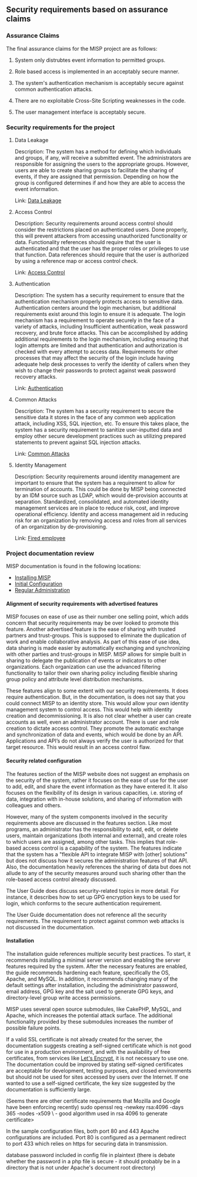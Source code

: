 ## Security requirements based on assurance claims

### Assurance Claims
The final assurance claims for the MISP project are as follows:
  1. System only distrubtes event information to permitted groups.

  2. Role based access is implemented in an acceptably secure manner.

  3. The system's authentication mechanism is acceptably secure against common authentication attacks.

  4. There are no exploitable Cross-Site Scripting weaknesses in the code.

  5. The user management interface is acceptably secure.

### Security requirements for the project

  1. Data Leakage

     Description: The system has a method for defining which individuals and groups, if any, will receive a submitted event.  The administrators are responsible for assigning the users to the appropriate groups.  However, users are able to create sharing groups to facilitate the sharing of events, if they are assigned that permission.  Depending on how the group is configured determines if and how they are able to access the event information.

     Link: [Data Leakage](https://www.lucidchart.com/documents/view/aa25515e-c198-43e7-9e40-2c59dca7f7f1/0)

  2. Access Control

     Description: Security requirements around access control should consider the restrictions placed on authenticated users.  Done properly, this will prevent attackers from accessing unauthorized functionality or data.  Functionality references should require that the user is authenticated and that the user has the proper roles or privileges to use that function.  Data references should require that the user is authorized by using a reference map or access control check.

     Link: [Access Control](https://www.lucidchart.com/documents/view/aa25515e-c198-43e7-9e40-2c59dca7f7f1/1)

  3. Authentication

     Description: The system has a security requirement to ensure that the authentication mechanism properly protects access to sensitive data.  Authentication centers around the login mechanism, but additional requirements exist around this login to ensure it is adequate.  The login mechanism has a requirement to operate securely in the face of a variety of attacks, including Insufficient authentication, weak password recovery, and brute force attacks.  This can be accomplished by adding additional requirements to the login mechanism, including ensuring that login attempts are limited and that authentication and authorization is checked with every attempt to access data.  Requirements for other processes that may affect the security of the login include having adequate help desk processes to verify the identity of callers when they wish to change their passwords to protect against weak password recovery attacks.

     Link: [Authentication](https://www.lucidchart.com/documents/view/aa25515e-c198-43e7-9e40-2c59dca7f7f1/2)

  4. Common Attacks

     Description:  The system has a security requirement to secure the sensitive data it stores in the face of any common web application attack, including XSS, SQL injection, etc.  To ensure this takes place, the system has a security requirement to sanitize user-inputted data and employ other secure development practices such as utilizing prepared statements to prevent against SQL injection attacks.

     Link: [Common Attacks](https://www.lucidchart.com/documents/view/aa25515e-c198-43e7-9e40-2c59dca7f7f1/3)

  5. Identity Management

     Description:  Security requirements around identity management are important to ensure that the system has a requirement to allow for termination of accounts.  This could be done by MISP being connected by an IDM source such as LDAP, which would de-provision accounts at separation.  Standardized, consolidated, and automated identity management services are in place to reduce risk, cost, and improve operational efficiency.  Identity and access management aid in reducing risk for an organization by removing access and roles from all services of an organization by de-provisioning.


     Link: [Fired employee](https://www.lucidchart.com/documents/view/aa25515e-c198-43e7-9e40-2c59dca7f7f1/4)


### Project documentation review

MISP documentation is found in the following locations:
* [Installing MISP](https://github.com/MISP/MISP/blob/2.4/INSTALL/INSTALL.ubuntu1604.txt) 
* [Initial Configuration](https://www.circl.lu/doc/misp/user-management/)
* [Regular Administration](https://www.circl.lu/doc/misp/administration/)

#### Alignment of security requirements with advertised features

MISP focuses on ease of use as their number one selling point, which adds concern that security requirements may be over looked to promote this feature.  Another advertised feature is the ease of sharing with trusted partners and trust-groups.  This is supposed to eliminate the duplication of work and enable collaborative analysis.  As part of this ease of use idea, data sharing is made easier by automatically exchanging and synchronizing with other parties and trust-groups in MISP.  MISP allows for simple built in sharing to delegate the publication of events or indicators to other organizations.  Each organization can use the advanced filtering functionality to tailor their own sharing policy including flexible sharing group policy and attribute level distribution mechanisms.

These features align to some extent with our security requirements.  It does require authentication.  But, in the documentation, is does not say that you could connect MISP to an identity store.  This would allow your own identity management system to control access.  This would help with identity creation and decommissioning.  It is also not clear whether a user can create accounts as well, even an administrator account.  There is user and role creation to dictate access control.  They promote the automatic exchange and synchronization of data and events, which would be done by an API.  Applications and API’s do not always verify the user is authorized for that target resource.  This would result in an access control flaw.

#### Security related configuration
The features section of the MISP website does not suggest an emphasis on the security of the system, rather it focuses on the ease of use for the user to add, edit, and share the event information as they have entered it.  It also focuses on the flexibility of its design in various capacities, i.e. storing of data, integration with in-house solutions, and sharing of information with colleagues and others.

However, many of the system components involved in the security requirements above are discussed in the features section.  Like most programs, an administrator has the responsibility to add, edit, or delete users, maintain organizations (both internal and external), and create roles to which users are assigned, among other tasks.  This implies that role-based access control is a capability of the system.  The features indicate that the system has a "flexible API to integrate MISP with \[other\] solutions" but does not discuss how it secures the administration features of that API.  Also, the documentation heavily references the sharing of data but does not allude to any of the security measures around such sharing other than the role-based access control already discussed.

The User Guide does discuss security-related topics in more detail.  For instance, it describes how to set up GPG encryption keys to be used for login, which conforms to the secure authentication requirement.

The User Guide documentation does not reference all the security requirements. The requirement to protect against common web attacks is not discussed in the documentation.

#### Installation
The installation guide references multiple security best practices.  To start, it recommends installing a minimal server version and enabling the server features required by the system.  After the necessary features are enabled, the guide recommends hardening each feature, specifically the OS, Apache, and MySQL.  In addition, it recommends changing many of the default settings after installation, including the administrator password, email address, GPG key and the salt used to generate GPG keys, and directory-level group write access permissions.

MISP uses several open source submodules, like CakePHP, MySQL, and Apache, which increases the potential attack surface.  The additional functionality provided by these submodules increases the number of possible failure points.

If a valid SSL certificate is not already created for the server, the documentation suggests creating a self-signed certificate which is not good for use in a production environment, and with the availability of free certificates, from services like [Let's Encrypt](https://letsencrypt.org/), it is not necessary to use one.  The documentation could be improved by stating self-signed certificates are acceptable for development, testing purposes, and closed environments but should not be used for sites accessed by users over the Internet. If one wanted to use a self-signed certificate, the key size suggested by the documentation is sufficiently large.  

(Seems there are other certificate requirements that Mozilla and Google have been enforcing recently)
sudo openssl req -newkey rsa:4096 -days 365 -nodes -x509 \ - good algorithm used in rsa 4096 to generate certificate>

In the sample configuration files, both port 80 and 443 Apache configurations are included.  Port 80 is configured as a permanent redirect to port 433 which relies on https for securing data in transmission.  

database password included in config file in plaintext (there is debate whether the password in a php file is secure - it should probably be in a directory that is not under Apache's document root directory)
